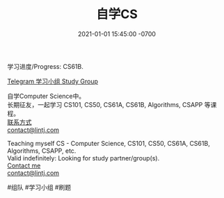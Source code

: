 ﻿---
layout: post
title:  "自学CS"
date:   2021-01-01 15:45:00 -0700
categories: personal
---
  
学习进度/Progress: CS61B.  

[Telegram 学习小组 Study Group](https://t.me/cslintj)
    
自学Computer Science中。  
长期征友，一起学习 CS101, CS50, CS61A, CS61B, Algorithms, CSAPP 等课程。  
[联系方式](https://www.lintj.com/personal/2010/01/01/About.html)  
contact@lintj.com  

Teaching myself CS - Computer Science, CS101, CS50, CS61A, CS61B, Algorithms, CSAPP, etc.  
Valid indefinitely: Looking for study partner/group(s).  
[Contact me](https://www.lintj.com/about/)  
contact@lintj.com  
  
#组队 #学习小组 #刷题
